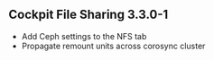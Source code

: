 ## Cockpit File Sharing 3.3.0-1

* Add Ceph settings to the NFS tab
* Propagate remount units across corosync cluster